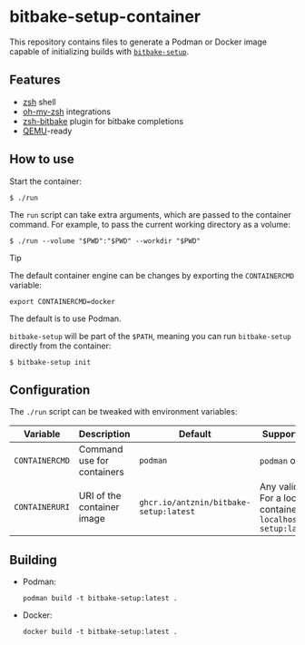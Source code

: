 # bitbake-setup-container

This repository contains files to generate a Podman or Docker image capable of
initializing builds with [`bitbake-setup`](https://git.openembedded.org/bitbake).

## Features

- [zsh](https://www.zsh.org) shell
- [oh-my-zsh](https://ohmyz.sh) integrations
- [zsh-bitbake](https://github.com/antznin/zsh-bitbake) plugin for bitbake completions
- [QEMU](https://www.qemu.org)-ready

## How to use

Start the container:

```shell
$ ./run
```

The `run` script can take extra arguments, which are passed to the container
command. For example, to pass the current working directory as a volume:

```shell
$ ./run --volume "$PWD":"$PWD" --workdir "$PWD"
```

> [!TIP]
> The default container engine can be changes by exporting the `CONTAINERCMD`
> variable:
>
> ```shell
> export CONTAINERCMD=docker
> ```
>
> The default is to use Podman.

`bitbake-setup` will be part of the `$PATH`, meaning you can run `bitbake-setup`
directly from the container:

```shell
$ bitbake-setup init
```

## Configuration

The `./run` script can be tweaked with environment variables:

| Variable       | Description                | Default                                | Supported values                                                          |
|----------------|----------------------------|----------------------------------------|---------------------------------------------------------------------------|
| `CONTAINERCMD` | Command use for containers | `podman`                               | `podman` or `docker`                                                      |
| `CONTAINERURI` | URI of the container image | `ghcr.io/antznin/bitbake-setup:latest` | Any valid URI.<br>For a local container: `localhost/bitbake-setup:latest` |

## Building

- Podman:

  ```shell
  podman build -t bitbake-setup:latest .
  ```

- Docker:

  ```shell
  docker build -t bitbake-setup:latest .
  ```
